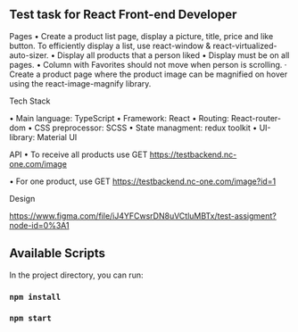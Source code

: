 ## Test task for React Front-end Developer

Pages
•       Create a product list page, display a picture, title, price and like button. To efficiently display a list, use react-window & react-virtualized-auto-sizer.
•      Display all products that a person liked
•      Display must be on all pages.
•      Column with Favorites should not move when person is scrolling.
·       Create a product page where the product image can be magnified on hover using the react-image-magnify library.

Tech Stack

•  	Main language: TypeScript
•  	Framework: React
•  	Routing: React-router-dom
•  	CSS preprocessor: SCSS
•      State managment: redux toolkit
•  	UI-library: Material UI

API
•      To receive all products use GET https://testbackend.nc-one.com/image

•      For one product, use GET https://testbackend.nc-one.com/image?id=1

Design

https://www.figma.com/file/iJ4YFCwsrDN8uVCtluMBTx/test-assigment?node-id=0%3A1


## Available Scripts

In the project directory, you can run:

### `npm install `

### `npm start`



